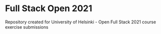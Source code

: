 # Full Stack Open  2021
Repository created for University of Helsinki - Open Full Stack 2021 course exercise submissions
